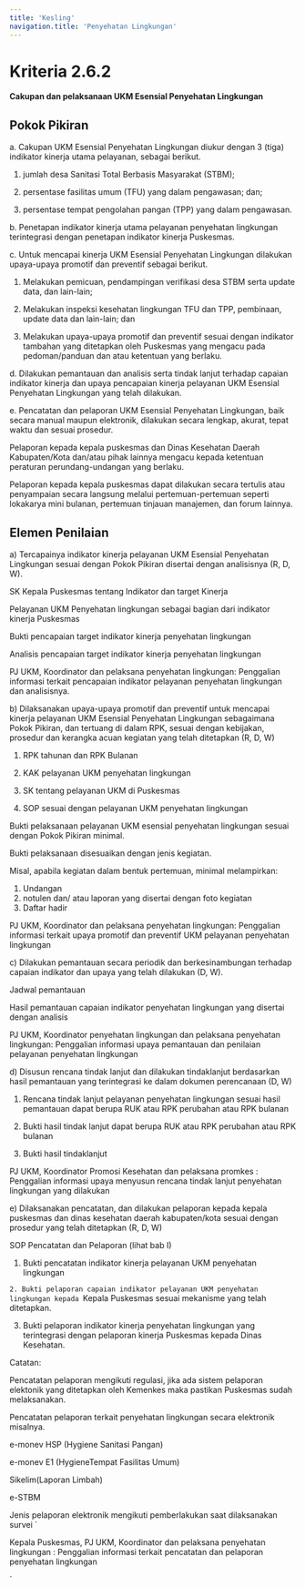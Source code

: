 ```yaml
---
title: 'Kesling'
navigation.title: 'Penyehatan Lingkungan'
---
```


# Kriteria 2.6.2 
**Cakupan dan pelaksanaan UKM Esensial Penyehatan Lingkungan** 



## Pokok Pikiran 

a. Cakupan UKM Esensial Penyehatan Lingkungan diukur dengan 3 (tiga) indikator kinerja utama pelayanan, sebagai berikut. 

1. jumlah desa Sanitasi Total Berbasis Masyarakat (STBM); 

2. persentase fasilitas umum (TFU) yang dalam pengawasan; dan; 

3. persentase tempat pengolahan pangan (TPP) yang dalam pengawasan. 

b. Penetapan indikator kinerja utama pelayanan penyehatan lingkungan terintegrasi dengan penetapan indikator kinerja Puskesmas. 

c. Untuk mencapai kinerja UKM Esensial Penyehatan Lingkungan dilakukan upaya-upaya promotif dan preventif sebagai berikut. 

1. Melakukan pemicuan, pendampingan verifikasi desa STBM serta update data, dan lain-lain; 

2. Melakukan inspeksi kesehatan lingkungan TFU dan TPP, pembinaan, update data dan lain-lain; dan 

3. Melakukan upaya-upaya promotif dan preventif sesuai dengan indikator tambahan yang ditetapkan oleh Puskesmas yang mengacu pada pedoman/panduan dan atau ketentuan yang berlaku. 

d. Dilakukan pemantauan dan analisis serta  tindak  lanjut terhadap capaian indikator kinerja dan upaya pencapaian kinerja pelayanan UKM Esensial Penyehatan Lingkungan yang telah dilakukan. 

e. Pencatatan dan pelaporan UKM Esensial Penyehatan Lingkungan, baik secara manual maupun elektronik, dilakukan secara lengkap, akurat, tepat waktu dan sesuai prosedur. 

Pelaporan kepada kepala puskesmas dan Dinas Kesehatan Daerah Kabupaten/Kota dan/atau pihak lainnya mengacu kepada ketentuan peraturan perundang-undangan yang berlaku. 

Pelaporan kepada kepala puskesmas dapat dilakukan secara tertulis atau penyampaian secara langsung melalui pertemuan-pertemuan seperti lokakarya mini bulanan, pertemuan tinjauan manajemen, dan forum lainnya. 
## Elemen Penilaian 




 a) Tercapainya indikator kinerja pelayanan UKM Esensial Penyehatan Lingkungan sesuai dengan Pokok Pikiran disertai dengan analisisnya (R, D, W). ` `

SK Kepala Puskesmas tentang Indikator dan target Kinerja 

Pelayanan UKM Penyehatan lingkungan sebagai bagian dari indikator kinerja Puskesmas

Bukti pencapaian target indikator kinerja penyehatan lingkungan 

 

Analisis pencapaian target indikator kinerja   penyehatan lingkungan 

PJ UKM, Koordinator  dan pelaksana  penyehatan lingkungan: Penggalian informasi terkait pencapaian indikator pelayanan  penyehatan lingkungan dan analisisnya. 


 b) Dilaksanakan upaya-upaya promotif dan preventif untuk mencapai kinerja pelayanan UKM Esensial Penyehatan Lingkungan sebagaimana Pokok Pikiran, dan tertuang di dalam RPK, sesuai dengan kebijakan, prosedur dan kerangka acuan kegiatan yang telah ditetapkan (R, D, W)  




1. RPK tahunan dan RPK Bulanan 


2. KAK pelayanan UKM penyehatan lingkungan 


3. SK tentang pelayanan UKM di Puskesmas 


4. SOP sesuai dengan pelayanan UKM penyehatan lingkungan 
 
Bukti pelaksanaan pelayanan UKM esensial penyehatan lingkungan sesuai dengan Pokok Pikiran minimal. 

Bukti pelaksanaan disesuaikan dengan jenis kegiatan. 

Misal, apabila kegiatan dalam bentuk pertemuan, minimal melampirkan: 
1. Undangan 
2. notulen dan/ atau laporan yang disertai dengan foto kegiatan 
3. Daftar hadir 
 
PJ UKM, Koordinator dan pelaksana penyehatan lingkungan: Penggalian informasi terkait upaya promotif dan preventif 
UKM pelayanan penyehatan lingkungan 








 c) Dilakukan pemantauan secara periodik dan berkesinambungan terhadap capaian indikator dan upaya yang telah dilakukan (D, W). 








Jadwal pemantauan  

 

Hasil pemantauan capaian indikator penyehatan lingkungan yang disertai dengan analisis 

PJ UKM, Koordinator penyehatan lingkungan  dan pelaksana  penyehatan lingkungan: Penggalian informasi upaya pemantauan dan penilaian pelayanan  penyehatan lingkungan 


 d) Disusun rencana tindak lanjut dan dilakukan tindaklanjut berdasarkan hasil pemantauan yang terintegrasi ke dalam dokumen perencanaan (D, W)

1. Rencana tindak lanjut pelayanan penyehatan lingkungan sesuai hasil pemantauan dapat berupa RUK atau RPK perubahan atau RPK bulanan  

 

2. Bukti hasil tindak lanjut dapat berupa RUK atau RPK perubahan atau RPK bulanan  

 

2. Bukti hasil tindaklanjut 

PJ UKM, Koordinator Promosi Kesehatan dan pelaksana promkes :  Penggalian informasi upaya menyusun rencana tindak lanjut  penyehatan lingkungan yang dilakukan 


 e) Dilaksanakan pencatatan, dan dilakukan pelaporan kepada kepala puskesmas dan dinas kesehatan daerah kabupaten/kota sesuai dengan prosedur yang telah ditetapkan (R, D, W)  




SOP Pencatatan dan Pelaporan (lihat bab I) 
1. Bukti pencatatan indikator kinerja pelayanan UKM penyehatan lingkungan 



`2. Bukti pelaporan capaian indikator pelayanan UKM penyehatan lingkungan kepada `Kepala Puskesmas sesuai mekanisme yang telah ditetapkan. 

3. Bukti pelaporan indikator kinerja penyehatan lingkungan yang terintegrasi dengan pelaporan kinerja Puskesmas kepada Dinas Kesehatan. 

Catatan: 

 

Pencatatan pelaporan mengikuti regulasi, jika ada sistem pelaporan elektonik yang ditetapkan oleh Kemenkes maka pastikan Puskesmas sudah melaksanakan. 


Pencatatan pelaporan terkait penyehatan lingkungan secara elektronik misalnya. 

 e-monev HSP (Hygiene Sanitasi Pangan) 

 e-monev E1 (HygieneTempat Fasilitas Umum) 

 Sikelim(Laporan Limbah) 

 e-STBM 

 

Jenis pelaporan elektronik mengikuti pemberlakukan saat dilaksanakan survei ` 
  
Kepala Puskesmas, PJ UKM, Koordinator dan pelaksana penyehatan lingkungan : Penggalian informasi terkait pencatatan dan pelaporan penyehatan lingkungan  
  
 `








